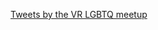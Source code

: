<script type="text/javascript">
	if(window.location.hash=="#about"){window.location=window.location.origin+'/about';}
	else if(window.location.hash=="#links"){window.location=window.location.origin+'/links';}
	else if(window.location.hash=="#help_us"){window.location=window.location.origin+'/help_us';}
	else{
		document.getElementById('main_content').innerHTML += "<h2 id='home'>Home</h2><hr style='height:1px; visibility:hidden;' />";
	}
</script>
<a class="twitter-timeline" data-width="315" data-height="500" data-link-color="#981CEB" href="https://twitter.com/VrLGBTQmeetup">Tweets by the VR LGBTQ meetup</a> <script async src="https://platform.twitter.com/widgets.js" charset="utf-8"></script>
